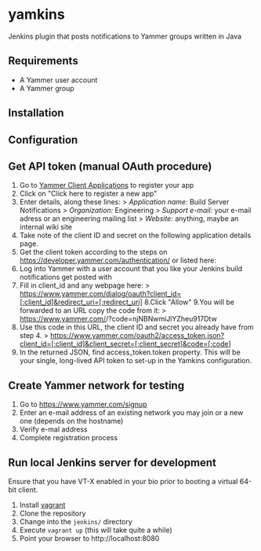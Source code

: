 yamkins
=======

Jenkins plugin that posts notifications to Yammer groups written in Java

Requirements
------------
* A Yammer user account
* A Yammer group

Installation
------------




Configuration
-------------




Get API token (manual OAuth procedure)
--------------------------------------

1. Go to [Yammer Client Applications](https://www.yammer.com/client_applications) to register your app
2. Click on "Click here to register a new app"
3. Enter details, along these lines:
		> *Application name:* Build Server Notifications
		> *Organization:* Engineering
		> *Support e-mail:* your e-mail adress or an engineering mailing list
		> *Website:* anything, maybe an internal wiki site
4. Take note of the client ID and secret on the following application details page.
5. Get the client token according to the steps on https://developer.yammer.com/authentication/ or listed here:
6. Log into Yammer with a user account that you like your Jenkins build notifications get posted with
7. Fill in client\_id and any webpage here:
		> https://www.yammer.com/dialog/oauth?client_id=[:client_id]&redirect_uri=[:redirect_uri]
8.Click "Allow"
9.You will be forwarded to an URL copy the code from it:
		> https://www.yammer.com/<URL>/?code=njNBNwmiJlYZheu917Dtw
10. Use this code in this URL, the client ID and secret you already have from step 4.
		> https://www.yammer.com/oauth2/access_token.json?client_id=[:client_id]&client_secret=[:client_secret]&code=[:code]
11. In the returned JSON, find access\_token.token property. This will be your single, long-lived API token to set-up in the Yamkins configuration.

Create Yammer network for testing
---------------------------------

1. Go to https://www.yammer.com/signup
2. Enter an e-mail address of an existing network you may join or a new one (depends on the hostname)
3. Verify e-mal address
4. Complete registration process

Run local Jenkins server for development
----------------------------------------
Ensure that you have VT-X enabled in your bio prior to booting a virtual 64-bit client.

1. Install [vagrant](http://www.vagrantup.com)
2. Clone the repository
3. Change into the `jenkins/` directory
4. Execute `vagrant up` (this will take quite a while)
5. Point your browser to http://localhost:8080
